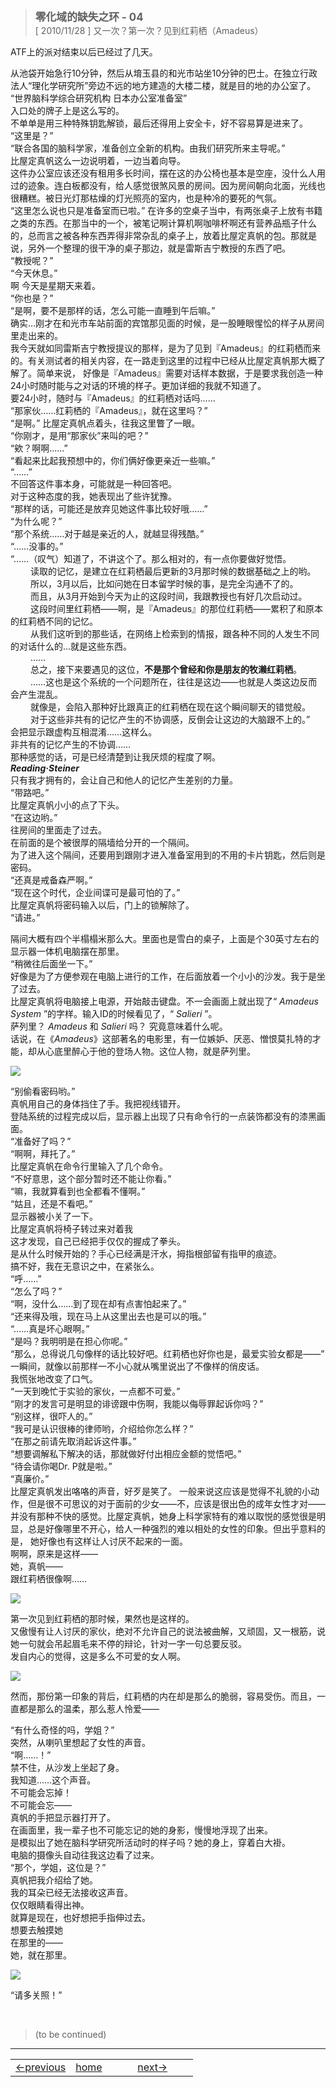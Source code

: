 > <big> **零化域的缺失之环 - 04** </big>  
> [ 2010/11/28 ] 又一次？第一次？见到红莉栖（Amadeus）

ATF上的派对结束以后已经过了几天。

从池袋开始急行10分钟，然后从堉玉县的和光市站坐10分钟的巴士。在独立行政法人“理化学研究所”旁边不远的地方建造的大楼二楼，就是目的地的办公室了。  
“世界脑科学综合研究机构 日本办公室准备室”  
入口处的牌子上是这么写的。  
不单单是用三种特殊钥匙解锁，最后还得用上安全卡，好不容易算是进来了。  
“这里是？”  
“联合各国的脑科学家，准备创立全新的机构。由我们研究所来主导呢。”  
比屋定真帆这么一边说明着，一边当着向导。  
这件办公室应该还没有租用多长时间，摆在这的办公椅也基本是空座，没什么人用过的迹象。连白板都没有，给人感觉很煞风景的房间。因为房间朝向北面，光线也很糟糕。被日光灯那枯燥的灯光照亮的室内，也是种冷的要死的气氛。  
“这里怎么说也只是准备室而已啦。”
在许多的空桌子当中，有两张桌子上放有书籍之类的东西。在那当中的一个，被笔记啊计算机啊咖啡杯啊还有营养品瓶子什么的，总而言之被各种东西弄得非常杂乱的桌子上，放着比屋定真帆的包。那就是说，另外一个整理的很干净的桌子那边，就是雷斯吉宁教授的东西了吧。  
“教授呢？”  
“今天休息。”  
啊 今天是星期天来着。  
“你也是？”  
“是啊，要不是那样的话，怎么可能一直睡到午后嘛。”  
确实…刚才在和光市车站前面的宾馆那见面的时候，是一股睡眼惺忪的样子从房间里走出来的。  
我今天就如同雷斯吉宁教授提议的那样，是为了见到『Amadeus』的红莉栖而来的。有关测试者的相关内容，在一路走到这里的过程中已经从比屋定真帆那大概了解了。简单来说， 好像是『Amadeus』需要对话样本数据，于是要求我创造一种24小时随时能与之对话的环境的样子。更加详细的我就不知道了。  
要24小时，随时与『Amadeus』的红莉栖对话吗……  
“那家伙……红莉栖的『Amadeus』，就在这里吗？”  
“是啊。”
比屋定真帆点着头，往我这里瞥了一眼。  
“你刚才，是用“那家伙”来叫的吧？”  
“欸？啊啊……”  
“看起来比起我预想中的，你们俩好像更亲近一些嘛。”  
“……”  
不回答这件事本身，可能就是一种回答吧。  
对于这种态度的我，她表现出了些许犹豫。  
“那样的话，可能还是放弃见她这件事比较好哦……”  
“为什么呢？”  
“那个系统……对于越是亲近的人，就越显得残酷。”  
“……没事的。”  
“……（叹气）知道了，不讲这个了。那么相对的，有一点你要做好觉悟。  
&emsp;&emsp; 读取的记忆，是建立在红莉栖最后更新的3月那时候的数据基础之上的哟。  
&emsp;&emsp; 所以，3月以后，比如问她在日本留学时候的事，是完全沟通不了的。  
&emsp;&emsp; 而且，从3月开始到今天为止的这段时间，我跟教授也有好几次启动过。  
&emsp;&emsp; 这段时间里红莉栖——啊，是『Amadeus』的那位红莉栖——累积了和原本的红莉栖不同的记忆。  
&emsp;&emsp; 从我们这听到的那些话，在网络上检索到的情报，跟各种不同的人发生不同的对话什么的…就是这些东西。  
&emsp;&emsp; ……  
&emsp;&emsp; 总之，接下来要遇见的这位，**不是那个曾经和你是朋友的牧濑红莉栖**。  
&emsp;&emsp; ……这也是这个系统的一个问题所在，往往是这边——也就是人类这边反而会产生混乱。  
&emsp;&emsp; 就像是，会陷入那种好比跟真正的红莉栖在现在这个瞬间聊天的错觉般。  
&emsp;&emsp; 对于这些非共有的记忆产生的不协调感，反倒会让这边的大脑跟不上的。”  
会把显示跟虚构互相混淆……这样么。  
非共有的记忆产生的不协调……  
那种感觉的话，可是已经清楚到让我厌烦的程度了啊。  
***Reading·Steiner***  
只有我才拥有的，会让自己和他人的记忆产生差别的力量。  
“带路吧。”  
比屋定真帆小小的点了下头。  
“在这边哟。”  
往房间的里面走了过去。  
在前面的是个被很厚的隔墙给分开的一个隔间。  
为了进入这个隔间，还要用到跟刚才进入准备室用到的不用的卡片钥匙，然后则是密码。  
“还真是戒备森严啊。”  
“现在这个时代，企业间谍可是最可怕的了。”  
比屋定真帆将密码输入以后，门上的锁解除了。  
“请进。”    

隔间大概有四个半榻榻米那么大。里面也是雪白的桌子，上面是个30英寸左右的显示器一体机电脑摆在那里。  
“稍微往后面坐一下。”  
好像是为了方便参观在电脑上进行的工作，在后面放着一个小小的沙发。我于是坐了过去。  
比屋定真帆将电脑接上电源，开始敲击键盘。不一会画面上就出现了“ *Amadeus System* ”的字样。输入ID的时候看见了，“ *Salieri* ”。  
萨列里？ *Amadeus* 和 *Salieri* 吗？ 究竟意味着什么呢。  
话说，在《*Amadeus*》这部著名的电影里，有一位嫉妒、厌恶、憎恨莫扎特的才能，却从心底里醉心于他的登场人物。这位人物，就是萨列里。  

![](../pics/008.png)

“别偷看密码哟。”  
真帆用自己的身体挡住了手。我把视线错开。  
登陆系统的过程完成以后，显示器上出现了只有命令行的一点装饰都没有的漆黑画面。  
“准备好了吗？”  
“啊啊，拜托了。”  
比屋定真帆在命令行里输入了几个命令。  
“不好意思，这个部分暂时还不能让你看。”  
“嘛，我就算看到也全都看不懂啊。”  
“姑且，还是不看吧。”  
显示器被小关了一下。  
比屋定真帆将椅子转过来对着我  
这才发现，自己已经把手仅仅的握成了拳头。  
是从什么时候开始的？手心已经满是汗水，拇指根部留有指甲的痕迹。  
搞不好，我在无意识之中，在紧张么。  
“呼……”  
“怎么了吗？”  
“啊，没什么……到了现在却有点害怕起来了。”  
“还来得及哦，现在马上从这里出去也是可以的哦。”  
“……真是坏心眼啊。”  
“是吗？我明明是在担心你呢。”  
“那么，总得说几句像样的话比较好吧。红莉栖也好你也是，最爱实验女都是——”  
一瞬间，就像以前那样一不小心就从嘴里说出了不像样的俏皮话。  
我慌张地改变了口气。  
“一天到晚忙于实验的家伙，一点都不可爱。”  
“刚才的发言可是明显的诽谤跟中伤啊，我能以侮辱罪起诉你吗？”  
“别这样，很吓人的。”  
“我可是认识很棒的律师哟，介绍给你怎么样？”  
“在那之前请先取消起诉这件事。”  
“想要调解私下解决的话，那就做好付出相应金额的觉悟吧。”  
“待会请你喝Dr. P就是啦。”  
“真廉价。”  
比屋定真帆发出咯咯的声音，好歹是笑了。
一般来说这应该是觉得不礼貌的小动作，但是很不可思议的对于面前的少女——不，应该是很出色的成年女性才对——并没有那种不快的感觉。比屋定真帆，她身上科学家特有的难以取悦的感觉很是明显，总是好像哪里不开心，给人一种强烈的难以相处的女性的印象。但出乎意料的是， 她好像也有这样让人讨厌不起来的一面。  
啊啊，原来是这样——  
她，真帆——  
跟红莉栖很像啊……  

![](../pics/009.png)

第一次见到红莉栖的那时候，果然也是这样的。  
又傲慢有让人讨厌的家伙，绝对不允许自己的说法被曲解，又顽固，又一根筋，说她一句就会吊起眉毛来不停的辩论，针对一字一句总要反驳。  
发自内心的觉得，这是多么不可爱的女人啊。  

![](../pics/010.png)

然而，那份第一印象的背后，红莉栖的内在却是那么的脆弱，容易受伤。而且，一直都是那么的温柔，那么惹人怜爱——  

“有什么奇怪的吗，学姐？”  
突然，从喇叭里想起了女性的声音。  
“啊……！”  
禁不住，从沙发上坐起了身。  
我知道……这个声音。  
不可能会忘掉！  
不可能会忘——  
真帆的手把显示器打开了。  
在画面里，我一辈子也不可能忘记的她的身影，慢慢地浮现了出来。  
是模拟出了她在脑科学研究所活动时的样子吗？她的身上，穿着白大褂。  
电脑的摄像头自动往我这边看了过来。  
“那个，学姐，这位是？”  
真帆把我介绍给了她。  
我的耳朵已经无法接收这声音。  
仅仅眼睛看得出神。  
就算是现在，也好想把手指伸过去。  
想要去触摸她  
在那里的——  
她，就在那里。  

![](../pics/011.png)  

“请多关照！”  


<br/>  

> (to be continued)
---

<table width=100%>
<tr>
    <td width=33%> <a href="003"> ←previous </a> </td>
    <td width=34%> <a href="../../README"> home </a> </td>
    <td width=33%> <a href="005"> next→ </a> </td>
</tr>
</table>
